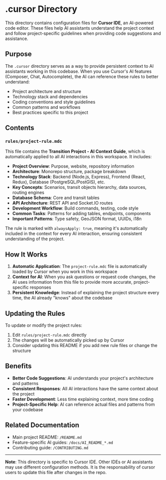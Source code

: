 # .cursor Directory

This directory contains configuration files for **Cursor IDE**, an AI-powered code editor. These files help AI assistants understand the project context and follow project-specific guidelines when providing code suggestions and assistance.

## Purpose

The `.cursor` directory serves as a way to provide persistent context to AI assistants working in this codebase. When you use Cursor's AI features (Composer, Chat, Autocomplete), the AI can reference these rules to better understand:

- Project architecture and structure
- Technology stack and dependencies
- Coding conventions and style guidelines
- Common patterns and workflows
- Best practices specific to this project

## Contents

### `rules/project-rule.mdc`

This file contains the **Transition Project - AI Context Guide**, which is automatically applied to all AI interactions in this workspace. It includes:

- **Project Overview**: Purpose, website, repository information
- **Architecture**: Monorepo structure, package breakdown
- **Technology Stack**: Backend (Node.js, Express), Frontend (React, Redux), Database (PostgreSQL/PostGIS), etc.
- **Key Concepts**: Scenarios, transit objects hierarchy, data sources, routing engines
- **Database Schema**: Core and transit tables
- **API Architecture**: REST API and Socket.IO routes
- **Development Workflow**: Build commands, testing, code style
- **Common Tasks**: Patterns for adding tables, endpoints, components
- **Important Patterns**: Type safety, GeoJSON format, UUIDs, i18n

The rule is marked with `alwaysApply: true`, meaning it's automatically included in the context for every AI interaction, ensuring consistent understanding of the project.

## How It Works

1. **Automatic Application**: The `project-rule.mdc` file is automatically loaded by Cursor when you work in this workspace
2. **Context for AI**: When you ask questions or request code changes, the AI uses information from this file to provide more accurate, project-specific responses
3. **Persistent Knowledge**: Instead of explaining the project structure every time, the AI already "knows" about the codebase

## Updating the Rules

To update or modify the project rules:

1. Edit `rules/project-rule.mdc` directly
2. The changes will be automatically picked up by Cursor
3. Consider updating this README if you add new rule files or change the structure

## Benefits

- **Better Code Suggestions**: AI understands your project's architecture and patterns
- **Consistent Responses**: All AI interactions have the same context about the project
- **Faster Development**: Less time explaining context, more time coding
- **Project-Specific Help**: AI can reference actual files and patterns from your codebase

## Related Documentation

- Main project README: `/README.md`
- Feature-specific AI guides: `/docs/AI_README_*.md`
- Contributing guide: `/CONTRIBUTING.md`

---

**Note**: This directory is specific to Cursor IDE. Other IDEs or AI assistants may use different configuration methods. It is the responsability of cursor users to update this file after changes in the repo.
